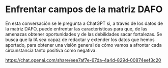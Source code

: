 # Enfrentar campos de la matriz DAFO

En esta conversación se le pregunta a ChatGPT si, a través de los datos de la matriz DAFO, puede enfrentar las características para que, de las amenazas obtener oportunidades y de las debilidades sacar fortalezas. Se busca que la IA sea capaz de redactar y extender los datos que hemos aportado, para obtener una visión general de cómo vamos a afrontar cada circunstancia tanto positiva como negativa.

https://chat.openai.com/share/eee7af7e-67da-4a4d-829d-00874eef3c20